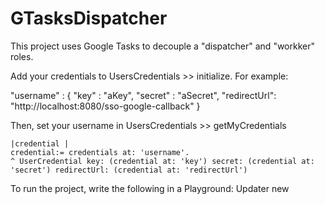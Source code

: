 # GTasksDispatcher
This project uses Google Tasks to decouple a "dispatcher" and "workker" roles.

Add your credentials to UsersCredentials >> initialize. For example:

"username" : { 
	"key" : "aKey",
	"secret" : "aSecret",
	"redirectUrl": "http://localhost:8080/sso-google-callback"
} 
                    
Then, set your username in UsersCredentials >> getMyCredentials

	|credential |
	credential:= credentials at: 'username'.
	^ UserCredential key: (credential at: 'key') secret: (credential at: 'secret') redirectUrl: (credential at: 'redirectUrl')
	
To run the project, write the following in a Playground:
	Updater new 

